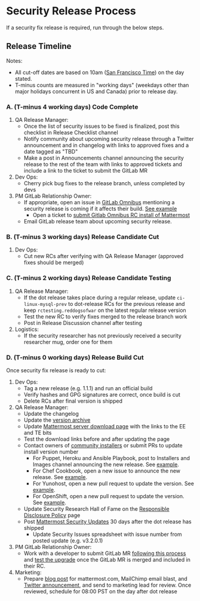 # Security Release Process

If a security fix release is required, run through the below steps.

## Release Timeline

Notes:
- All cut-off dates are based on 10am ([San Francisco Time](http://everytimezone.com/)) on the day stated.
- T-minus counts are measured in "working days" (weekdays other than major holidays concurrent in US and Canada) prior to release day.

### A. (T-minus 4 working days) Code Complete

1. QA Release Manager:
    - Once the list of security issues to be fixed is finalized, post this checklist in Release Checklist channel
    - Notify community about upcoming security release through a Twitter announcement and in changelog with links to approved fixes and a date tagged as "TBD"
    - Make a post in Announcements channel announcing the security release to the rest of the team with links to approved tickets and include a link to the ticket to submit the GitLab MR
2. Dev Ops:
    - Cherry pick bug fixes to the release branch, unless completed by devs
3. PM GitLab Relationship Owner:
    - If appropriate, open an issue in [GitLab Omnibus](https://gitlab.com/gitlab-org/omnibus-gitlab) mentioning a security release is coming if it affects their build. [See example](https://gitlab.com/gitlab-org/omnibus-gitlab/issues/3099)
      - Open a ticket to [submit Gitlab Omnibus RC install of Mattermost](https://mattermost.atlassian.net/browse/MM-10365)
    - Email GitLab release team about upcoming security release.

### B. (T-minus 3 working days) Release Candidate Cut

1. Dev Ops:
    - Cut new RCs after verifying with QA Release Manager (approved fixes should be merged)
    
### C. (T-minus 2 working days) Release Candidate Testing

1. QA Release Manager:
    - If the dot release takes place during a regular release, update ``ci-linux-mysql-prev`` to dot-release RCs for the previous release and keep ``rctesting.reddogsofwar`` on the latest regular release version
    - Test the new RC to verify fixes merged to the release branch work
    - Post in Release Discussion channel after testing
2. Logistics:
    - If the security researcher has not previously received a security researcher mug, order one for them 

### D. (T-minus 0 working days) Release Build Cut

Once security fix release is ready to cut:

1. Dev Ops:
    - Tag a new release (e.g. 1.1.1) and run an official build
    - Verify hashes and GPG signatures are correct, once build is cut
    - Delete RCs after final version is shipped
2. QA Release Manager:
     - Update the changelog
     - Update the [version archive](https://docs.mattermost.com/administration/version-archive.html)
     - Update [Mattermost server download page](https://mattermost.org/download) with the links to the EE and TE bits
      - Test the download links before and after updating the page
    - Contact owners of [community installers](http://www.mattermost.org/installation/) or submit PRs to update install version number
      - For Puppet, Heroku and Ansible Playbook, post to Installers and Images channel announcing the new release. See [example](https://pre-release.mattermost.com/core/pl/5eh8fw3jaiyzzqoc6nfwfaioya).
      - For Chef Cookbook, open a new issue to announce the new release. See [example](https://github.com/verifi-inc/mattermost/issues/2).
      - For Yunohost, open a new pull request to update the version. See [example](https://github.com/kemenaran/mattermost_ynh/pull/11).
      - For OpenShift, open a new pull request to update the version. See [example](https://github.com/goern/mattermost-openshift/pull/13).
    - Update Security Research Hall of Fame on the [Responsible Disclosure Policy](https://about.mattermost.com/report-security-issue/) page
    - Post [Mattermost Security Updates](https://about.mattermost.com/security-updates/) 30 days after the dot release has shipped
      - Update Security Issues spreadsheet with issue number from posted update (e.g. v3.2.0.1)
3. PM GitLab Relationship Owner:
    - Work with a developer to submit GitLab MR [following this process](https://docs.mattermost.com/process/gitlab-process.html#merge-requests) and [test the upgrade](https://docs.google.com/document/d/1mbeu2XXwCpbz3qz7y_6yDIYBToyY2nW0NFZq9Gdei1E/edit#heading=h.ncq9ltn04isg) once the GitLab MR is merged and included in their RC.
4. Marketing:
    - Prepare [blog post](https://about.mattermost.com/releases/mattermost-4-10/) for mattermost.com, MailChimp email blast, and [Twitter announcement](https://twitter.com/mattermosthq/status/827193482578112512), and send to marketing lead for review. Once reviewed, schedule for 08:00 PST on the day after dot release
